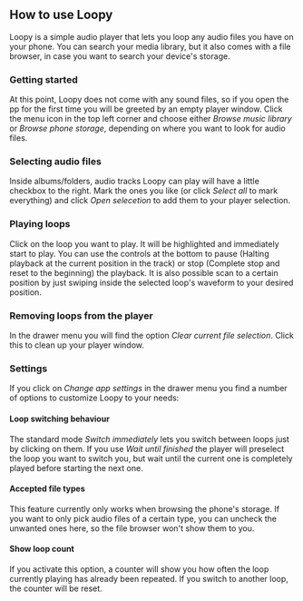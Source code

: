 ## How to use Loopy

Loopy is a simple audio player that lets you loop any audio files you have on your phone. You can search your media library, but it also comes with a file browser, in case you want to search your device's storage.

### Getting started

At this point, Loopy does not come with any sound files, so if you open the pp for the first time you will be greeted by an empty player window. Click the menu icon in the top left corner and choose either *Browse music library* or *Browse phone storage*, depending on where you want to look for audio files. 

### Selecting audio files

Inside albums/folders, audio tracks Loopy can play will have a little checkbox to the right. Mark the ones you like (or click *Select all* to mark everything) and click *Open selecetion* to add them to your player selection.

### Playing loops

Click on the loop you want to play. It will be highlighted and immediately start to play. You can use the controls at the bottom to pause (Halting playback at the current position in the track) or stop (Complete stop and reset to the beginning) the playback. It is also possible scan to a certain position by just swiping inside the selected loop's waveform to your desired position.

### Removing loops from the player

In the drawer menu you will find the option *Clear current file selection*. Click this to clean up your player window. 

### Settings

If you click on *Change app settings* in the drawer menu you find a number of options to customize Loopy to your needs:

#### Loop switching behaviour

The standard mode *Switch immediately* lets you switch between loops just by clicking on them. If you use *Wait until finished* the player will preselect the loop you want to switch you, but wait until the current one is completely played before starting the next one.

#### Accepted file types

This feature currently only works when browsing the phone's storage. If you want to only pick audio files of a certain type, you can uncheck the unwanted ones here, so the file browser won't show them to you.

#### Show loop count

If you activate this option, a counter will show you how often the loop currently playing has already been repeated. If you switch to another loop, the counter will be reset.



